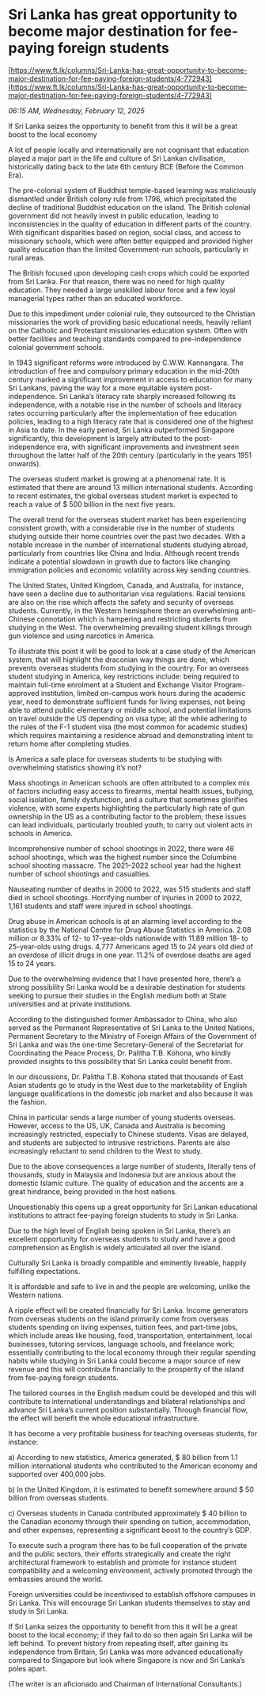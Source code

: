 # Sri Lanka has great opportunity to become major destination for fee-paying foreign students

[https://www.ft.lk/columns/Sri-Lanka-has-great-opportunity-to-become-major-destination-for-fee-paying-foreign-students/4-772943](https://www.ft.lk/columns/Sri-Lanka-has-great-opportunity-to-become-major-destination-for-fee-paying-foreign-students/4-772943)

*06:15 AM, Wednesday, February 12, 2025*

If Sri Lanka seizes the opportunity to benefit from this it will be a great boost to the local economy

A lot of people locally and internationally are not cognisant that education played a major part in the life and culture of Sri Lankan civilisation, historically dating back to the late 6th century BCE (Before the Common Era).

The pre-colonial system of Buddhist temple-based learning was maliciously dismantled under British colony rule from 1796, which precipitated the decline of traditional Buddhist education on the island. The British colonial government did not heavily invest in public education, leading to inconsistencies in the quality of education in different parts of the country. With significant disparities based on region, social class, and access to missionary schools, which were often better equipped and provided higher quality education than the limited Government-run schools, particularly in rural areas.

The British focused upon developing cash crops which could be exported from Sri Lanka. For that reason, there was no need for high quality education. They needed a large unskilled labour force and a few loyal managerial types rather than an educated workforce.

Due to this impediment under colonial rule, they outsourced to the Christian missionaries the work of providing basic educational needs, heavily reliant on the Catholic and Protestant missionaries education system. Often with better facilities and teaching standards compared to pre-independence colonial government schools.

In 1943 significant reforms were introduced by C.W.W. Kannangara. The introduction of free and compulsory primary education in the mid-20th century marked a significant improvement in access to education for many Sri Lankans, paving the way for a more equitable system post-independence. Sri Lanka’s literacy rate sharply increased following its independence, with a notable rise in the number of schools and literacy rates occurring particularly after the implementation of free education policies, leading to a high literacy rate that is considered one of the highest in Asia to date. In the early period, Sri Lanka outperformed Singapore significantly, this development is largely attributed to the post-independence era, with significant improvements and investment seen throughout the latter half of the 20th century (particularly in the years 1951 onwards).

The overseas student market is growing at a phenomenal rate. It is estimated that there are around 13 million international students. According to recent estimates, the global overseas student market is expected to reach a value of $ 500 billion in the next five years.

The overall trend for the overseas student market has been experiencing consistent growth, with a considerable rise in the number of students studying outside their home countries over the past two decades. With a notable increase in the number of international students studying abroad, particularly from countries like China and India. Although recent trends indicate a potential slowdown in growth due to factors like changing immigration policies and economic volatility across key sending countries.

The United States, United Kingdom, Canada, and Australia, for instance, have seen a decline due to authoritarian visa regulations. Racial tensions are also on the rise which affects the safety and security of overseas students. Currently, in the Western hemisphere there an overwhelming anti-Chinese connotation which is hampering and restricting students from studying in the West. The overwhelming prevailing student killings through gun violence and using narcotics in America.

To illustrate this point it will be good to look at a case study of the American system, that will highlight the draconian way things are done, which prevents overseas students from studying in the country. For an overseas student studying in America, key restrictions include: being required to maintain full-time enrolment at a Student and Exchange Visitor Program-approved institution, limited on-campus work hours during the academic year, need to demonstrate sufficient funds for living expenses, not being able to attend public elementary or middle school, and potential limitations on travel outside the US depending on visa type; all the while adhering to the rules of the F-1 student visa (the most common for academic studies) which requires maintaining a residence abroad and demonstrating intent to return home after completing studies.

Is America a safe place for overseas students to be studying with overwhelming statistics showing it’s not?

Mass shootings in American schools are often attributed to a complex mix of factors including easy access to firearms, mental health issues, bullying, social isolation, family dysfunction, and a culture that sometimes glorifies violence, with some experts highlighting the particularly high rate of gun ownership in the US as a contributing factor to the problem; these issues can lead individuals, particularly troubled youth, to carry out violent acts in schools in America.

Incomprehensive number of school shootings in 2022, there were 46 school shootings, which was the highest number since the Columbine school shooting massacre. The 2021–2022 school year had the highest number of school shootings and casualties.

Nauseating number of deaths in 2000 to 2022, was 515 students and staff died in school shootings. Horrifying number of injuries in 2000 to 2022, 1,161 students and staff were injured in school shootings.

Drug abuse in American schools is at an alarming level according to the statistics by the National Centre for Drug Abuse Statistics in America. 2.08 million or 8.33% of 12- to 17-year-olds nationwide with 11.89 million 18- to 25-year-olds using drugs. 4,777 Americans aged 15 to 24 years old died of an overdose of illicit drugs in one year. 11.2% of overdose deaths are aged 15 to 24 years.

Due to the overwhelming evidence that I have presented here, there’s a strong possibility Sri Lanka would be a desirable destination for students seeking to pursue their studies in the English medium both at State universities and at private institutions.

According to the distinguished former Ambassador to China, who also served as the Permanent Representative of Sri Lanka to the United Nations, Permanent Secretary to the Ministry of Foreign Affairs of the Government of Sri Lanka and was the one-time Secretary-General of the Secretariat for Coordinating the Peace Process, Dr. Palitha T.B. Kohona, who kindly provided insights to this possibility that Sri Lanka could benefit from.

In our discussions, Dr. Palitha T.B. Kohona stated that thousands of East Asian students go to study in the West due to the marketability of English language qualifications in the domestic job market and also because it was the fashion.

China in particular sends a large number of young students overseas. However, access to the US, UK, Canada and Australia is becoming increasingly restricted, especially to Chinese students. Visas are delayed, and students are subjected to intrusive restrictions. Parents are also increasingly reluctant to send children to the West to study.

Due to the above consequences a large number of students, literally tens of thousands, study in Malaysia and Indonesia but are anxious about the domestic Islamic culture. The quality of education and the accents are a great hindrance, being provided in the host nations.

Unquestionably this opens up a great opportunity for Sri Lankan educational institutions to attract fee-paying foreign students to study in Sri Lanka.

Due to the high level of English being spoken in Sri Lanka, there’s an excellent opportunity for overseas students to study and have a good comprehension as English is widely articulated all over the island.

Culturally Sri Lanka is broadly compatible and eminently liveable, happily fulfilling expectations.

It is affordable and safe to live in and the people are welcoming, unlike the Western nations.

A ripple effect will be created financially for Sri Lanka. Income generators from overseas students on the island primarily come from overseas students spending on living expenses, tuition fees, and part-time jobs, which include areas like housing, food, transportation, entertainment, local businesses, tutoring services, language schools, and freelance work; essentially contributing to the local economy through their regular spending habits while studying in Sri Lanka could become a major source of new revenue and this will contribute financially to the prosperity of the island from fee-paying foreign students.

The tailored courses in the English medium could be developed and this will contribute to international understandings and bilateral relationships and advance Sri Lanka’s current position substantially. Through financial flow, the effect will benefit the whole educational infrastructure.

It has become a very profitable business for teaching overseas students, for instance:

a) According to new statistics, America generated, $ 80 billion from 1.1 million international students who contributed to the American economy and supported over 400,000 jobs.

b) In the United Kingdom, it is estimated to benefit somewhere around $ 50 billion from overseas students.

c) Overseas students in Canada contributed approximately $ 40 billion to the Canadian economy through their spending on tuition, accommodation, and other expenses, representing a significant boost to the country’s GDP.

To execute such a program there has to be full cooperation of the private and the public sectors, their efforts strategically and create the right architectural framework to establish and promote for instance student compatibility and a welcoming environment, actively promoted through the embassies around the world.

Foreign universities could be incentivised to establish offshore campuses in Sri Lanka. This will encourage Sri Lankan students themselves to stay and study in Sri Lanka.

If Sri Lanka seizes the opportunity to benefit from this it will be a great boost to the local economy; if they fail to do so then again Sri Lanka will be left behind. To prevent history from repeating itself, after gaining its independence from Britain, Sri Lanka was more advanced educationally compared to Singapore but look where Singapore is now and Sri Lanka’s poles apart.

(The writer is an aficionado and Chairman of International Consultants.)

